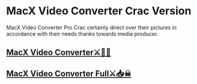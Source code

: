# **MacX Video Converter Crac Version**

MacX Video Converter Pro Crac certainly direct over their pictures in accordance with their needs thanks towards media producer. 

## [**MacX Video Converter⚔🚀📢**](https://tinyurl.com/2u6pf4c8)

## [**MacX Video Converter Full⚔📥☠**](https://tinyurl.com/2u6pf4c8)
